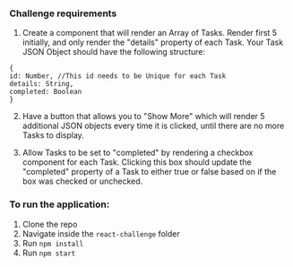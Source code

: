 ### Challenge requirements

1. Create a component that will render an Array of Tasks. Render first 5 initially, and only render the "details" property of each Task.  Your Task JSON Object should have the following structure:
 ```
 {
 id: Number, //This id needs to be Unique for each Task
 details: String,
 completed: Boolean
 }
 ```
 
2. Have a button that allows you to "Show More" which will render 5 additional JSON objects every time it is clicked, until there are no more Tasks to display.
 
3. Allow Tasks to be set to "completed" by rendering a checkbox component for each Task. Clicking this box should update the "completed" property of a Task to either true or false based on if the box was checked or unchecked.

### To run the application:
1. Clone the repo
1. Navigate inside the `react-challenge` folder
1. Run `npm install`
1. Run `npm start`
